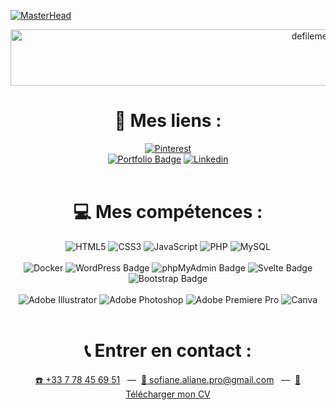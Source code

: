 [![MasterHead](https://cdn.discordapp.com/attachments/1115288639472148511/1263417144708960377/banner.jpeg?ex=669a2868&is=6698d6e8&hm=8c7d65c361407f0bd298bb4fc2e8365008da434ed704304ac7ec7ef06dd31e37&)](https://sofiane-aliane.fr)

<div align="center">


<img src="https://readme-typing-svg.demolab.com/?lines=Bienvenue+sur+mon+GitHub+!;Je+m'appelle+ALIANE+Sofiane;Je+suis+Développeur+Front-End+Junior.&font=Outfit&center=true&width=500&height=45&duration=4000&pause=2000&color=FFFFFF" alt="defilement-geozz" width="1000" height="90">

  <br>

  # 🔗 Mes liens :
  [![Pinterest](https://img.shields.io/badge/Pinterest-E60023?style=for-the-badge&logo=pinterest&logoColor=white)](https://www.pinterest.com/sofiane_ae)
<br>
  [![Portfolio Badge](https://img.shields.io/badge/Portfolio-004AAD?style=for-the-badge&logo=html5&logoColor=white)](https://sofiane-aliane.fr)
  [![Linkedin](https://img.shields.io/badge/Linkedin-white?style=for-the-badge&logo=linkedin&logoColor=%230A66C2)](https://www.linkedin.com/in/sofiane-aliane-84aa75299/)
  <br><br>

  # 💻 Mes compétences :
  ![HTML5](https://img.shields.io/badge/html5-%23E34F26.svg?style=for-the-badge&logo=html5&logoColor=white)
  ![CSS3](https://img.shields.io/badge/css3-%231572B6.svg?style=for-the-badge&logo=css3&logoColor=white)
  ![JavaScript](https://img.shields.io/badge/JavaScript-F7DF1E?style=for-the-badge&logo=javascript&logoColor=black)
  ![PHP](https://img.shields.io/badge/php-%23777BB4.svg?style=for-the-badge&logo=php&logoColor=white)
  ![MySQL](https://img.shields.io/badge/mysql-%2300f.svg?style=for-the-badge&logo=mysql&logoColor=white)
  <br><br>
  ![Docker](https://img.shields.io/badge/docker-%230db7ed.svg?style=for-the-badge&logo=docker&logoColor=white)
  ![WordPress Badge](https://img.shields.io/badge/WordPress-21759B?style=for-the-badge&logo=wordpress&logoColor=white)
  ![phpMyAdmin Badge](https://img.shields.io/badge/phpMyAdmin-4479A1?style=for-the-badge&logo=phpmyadmin&logoColor=white)
  ![Svelte Badge](https://img.shields.io/badge/Svelte-FF3E00?style=for-the-badge&logo=svelte&logoColor=white)
  ![Bootstrap Badge](https://img.shields.io/badge/Bootstrap-563D7C?style=for-the-badge&logo=bootstrap&logoColor=white)
  <br><br>
![Adobe Illustrator](https://img.shields.io/badge/Adobe%20Illustrator-FF9A00?style=for-the-badge&logo=adobeillustrator&logoColor=white)
![Adobe Photoshop](https://img.shields.io/badge/Adobe%20Photoshop-31A8FF?style=for-the-badge&logo=adobephotoshop&logoColor=white)
![Adobe Premiere Pro](https://img.shields.io/badge/Adobe%20Premiere%20Pro-9999FF?style=for-the-badge&logo=adobepremierepro&logoColor=white)
![Canva](https://img.shields.io/badge/Canva-00C4CC?style=for-the-badge&logo=canva&logoColor=white)
  <br><br>

  # 📞 Entrer en contact :

<a href="tel:+33778456951"><span>☎️</span> +33 7 78 45 69 51</a>
&nbsp;&nbsp;&mdash;&nbsp;&nbsp;<a href="mailto:sofiane.aliane.pro@gmail.com"><span>📩</span> sofiane.aliane.pro@gmail.com</a>
&nbsp;&nbsp;&mdash;&nbsp;&nbsp;<a href="https://sofiane-aliane.fr/file/CV.pdf" target="_blank"><span>📃</span> Télécharger mon CV</a>
</div>

